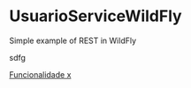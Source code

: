 UsuarioServiceWildFly
=====================

Simple example of REST in WildFly

sdfg

[Funcionalidade x](Funcionalidade-X)
